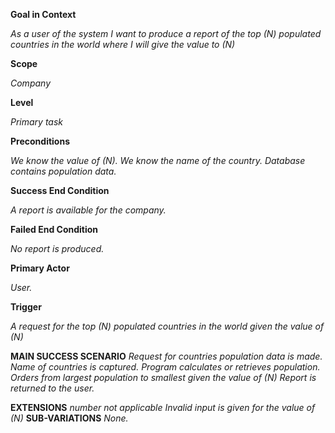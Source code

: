 **Goal in Context**

_As a user of the system I want to produce a report of the top (N) populated countries in the world where I will give the value to (N)_

**Scope**

_Company_

**Level**

_Primary task_

**Preconditions**

_We know the value of (N). We know the name of the country. Database contains population data._

**Success End Condition**

_A report is available for the company._

**Failed End Condition**

_No report is produced._

**Primary Actor**

_User._

**Trigger**

_A request for the top (N) populated countries in the world given the value of (N)_

**MAIN SUCCESS SCENARIO**
_Request for countries population data is made._
_Name of countries is captured._
_Program calculates or retrieves population._
_Orders from largest population to smallest given the value of (N)_
_Report is returned to the user._

**EXTENSIONS**
_number not applicable
Invalid input is given for the value of (N)_
**SUB-VARIATIONS**
_None._